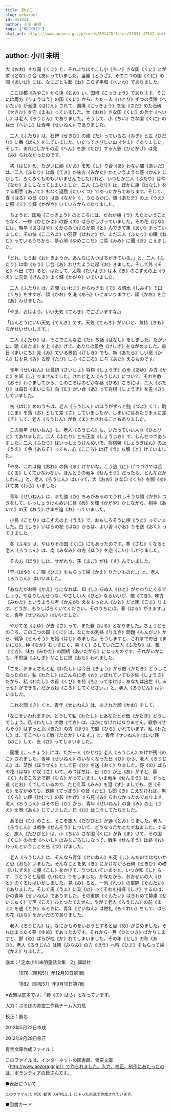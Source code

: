 ```yaml
---
title: 野ばら
slug: yebaraef
id: 051034
author: 小川 未明
tags: ["NDCK913"]
html_url: https://www.aozora.gr.jp/cards/001475/files/51034_47932.html
---
```


## author: 小川 未明

大《おお》きな国《くに》と、それよりはすこし小《ちい》さな国《くに》とが隣《とな》り合《あ》っていました。当座《とうざ》、その二つの国《くに》の間《あいだ》には、なにごとも起《お》こらず平和《へいわ》でありました。

　ここは都《みやこ》から遠《とお》い、国境《こっきょう》であります。そこには両方《りょうほう》の国《くに》から、ただ一人《ひとり》ずつの兵隊《へいたい》が派遣《はけん》されて、国境《こっきょう》を定《さだ》めた石碑《せきひ》を守《まも》っていました。大《おお》きな国《くに》の兵士《へいし》は老人《ろうじん》でありました。そうして、小《ちい》さな国《くに》の兵士《へいし》は青年《せいねん》でありました。

　二人《ふたり》は、石碑《せきひ》の建《た》っている右《みぎ》と左《ひだり》に番《ばん》をしていました。いたってさびしい山《やま》でありました。そして、まれにしかその辺《へん》を旅《たび》する人影《ひとかげ》は見《み》られなかったのです。

　初《はじ》め、たがいに顔《かお》を知《し》り合《あ》わない間《あいだ》は、二人《ふたり》は敵《てき》か味方《みかた》かというような感《かん》じがして、ろくろくものもいいませんでしたけれど、いつしか二人《ふたり》は仲《なか》よしになってしまいました。二人《ふたり》は、ほかに話《はなし》をする相手《あいて》もなく退屈《たいくつ》であったからであります。そして、春《はる》の日《ひ》は長《なが》く、うららかに、頭《あたま》の上《うえ》に照《て》り輝《かがや》いているからでありました。

　ちょうど、国境《こっきょう》のところには、だれが植《う》えたということもなく、一株《ひとかぶ》の野《の》ばらがしげっていました。その花《はな》には、朝早《あさはや》くからみつばちが飛《と》んできて集《あつ》まっていました。その快《こころよ》い羽音《はおと》が、まだ二人《ふたり》の眠《ねむ》っているうちから、夢心地《ゆめごこち》に耳《みみ》に聞《き》こえました。

「どれ、もう起《お》きようか。あんなにみつばちがきている。」と、二人《ふたり》は申《もう》し合《あ》わせたように起《お》きました。そして外《そと》へ出《で》ると、はたして、太陽《たいよう》は木《き》のこずえの上《うえ》に元気《げんき》よく輝《かがや》いていました。

　二人《ふたり》は、岩間《いわま》からわき出《で》る清水《しみず》で口《くち》をすすぎ、顔《かお》を洗《あら》いにまいりますと、顔《かお》を合《あ》わせました。

「やあ、おはよう。いい天気《てんき》でございますな。」

「ほんとうにいい天気《てんき》です。天気《てんき》がいいと、気持《きも》ちがせいせいします。」

　二人《ふたり》は、そこでこんな立《た》ち話《ばなし》をしました。たがいに、頭《あたま》を上《あ》げて、あたりの景色《けしき》をながめました。毎日《まいにち》見《み》ている景色《けしき》でも、新《あたら》しい感《かん》じを見《み》る度《たび》に心《こころ》に与《あた》えるものです。

　青年《せいねん》は最初《さいしょ》将棋《しょうぎ》の歩《あゆ》み方《かた》を知《し》りませんでした。けれど老人《ろうじん》について、それを教《おそ》わりましてから、このごろはのどかな昼《ひる》ごろには、二人《ふたり》は毎日《まいにち》向《む》かい合《あ》って将棋《しょうぎ》を差《さ》していました。

　初《はじ》めのうちは、老人《ろうじん》のほうがずっと強《つよ》くて、駒《こま》を落《お》として差《さ》していましたが、しまいにはあたりまえに差《さ》して、老人《ろうじん》が負《ま》かされることもありました。

　この青年《せいねん》も、老人《ろうじん》も、いたっていい人々《ひとびと》でありました。二人《ふたり》とも正直《しょうじき》で、しんせつでありました。二人《ふたり》はいっしょうけんめいで、将棋盤《しょうぎばん》の上《うえ》で争《あらそ》っても、心《こころ》は打《う》ち解《と》けていました。

「やあ、これは俺《おれ》の負《ま》けかいな。こう逃《に》げつづけでは苦《くる》しくてかなわない。ほんとうの戦争《せんそう》だったら、どんなだかしれん。」と、老人《ろうじん》はいって、大《おお》きな口《くち》を開《あ》けて笑《わら》いました。

　青年《せいねん》は、また勝《か》ちみがあるのでうれしそうな顔《かお》つきをして、いっしょうけんめいに目《め》を輝《かがや》かしながら、相手《あいて》の王《おう》さまを追《お》っていました。

　小鳥《ことり》はこずえの上《うえ》で、おもしろそうに唄《うた》っていました。白《しろ》いばらの花《はな》からは、よい香《かお》りを送《おく》ってきました。

　冬《ふゆ》は、やはりその国《くに》にもあったのです。寒《さむ》くなると老人《ろうじん》は、南《みなみ》の方《ほう》を恋《こい》しがりました。

　その方《ほう》には、せがれや、孫《まご》が住《す》んでいました。

「早《はや》く、暇《ひま》をもらって帰《かえ》りたいものだ。」と、老人《ろうじん》はいいました。

「あなたがお帰《かえ》りになれば、知《し》らぬ人《ひと》がかわりにくるでしょう。やはりしんせつな、やさしい人《ひと》ならいいが、敵《てき》、味方《みかた》というような考《かんが》えをもった人《ひと》だと困《こま》ります。どうか、もうしばらくいてください。そのうちには、春《はる》がきます。」と、青年《せいねん》はいいました。

　やがて冬《ふゆ》が去《さ》って、また春《はる》となりました。ちょうどそのころ、この二つの国《くに》は、なにかの利益《りえき》問題《もんだい》から、戦争《せんそう》を始《はじ》めました。そうしますと、これまで毎日《まいにち》、仲《なか》むつまじく、暮《く》らしていた二人《ふたり》は、敵《てき》、味方《みかた》の間柄《あいだがら》になったのです。それがいかにも、不思議《ふしぎ》なことに思《おも》われました。

「さあ、おまえさんと私《わたし》は今日《きょう》から敵《かたき》どうしになったのだ。私《わたし》はこんなに老《お》いぼれていても少佐《しょうさ》だから、私《わたし》の首《くび》を持《も》ってゆけば、あなたは出世《しゅっせ》ができる。だから殺《ころ》してください。」と、老人《ろうじん》はいいました。

　これを聞《き》くと、青年《せいねん》は、あきれた顔《かお》をして、

「なにをいわれますか。どうして私《わたし》とあなたとが敵《かたき》どうしでしょう。私《わたし》の敵《てき》は、ほかになければなりません。戦争《せんそう》はずっと北《きた》の方《ほう》で開《ひら》かれています。私《わたし》は、そこへいって戦《たたか》います。」と、青年《せいねん》はいい残《のこ》して、去《さ》ってしまいました。

　国境《こっきょう》には、ただ一人《ひとり》老人《ろうじん》だけが残《のこ》されました。青年《せいねん》のいなくなった日《ひ》から、老人《ろうじん》は、茫然《ぼうぜん》として日《ひ》を送《おく》りました。野《の》ばらの花《はな》が咲《さ》いて、みつばちは、日《ひ》が上《あ》がると、暮《く》れるころまで群《むら》がっています。いま戦争《せんそう》は、ずっと遠《とお》くでしているので、たとえ耳《みみ》を澄《す》ましても、空《そら》をながめても、鉄砲《てっぽう》の音《おと》も聞《き》こえなければ、黒《くろ》い煙《けむり》の影《かげ》すら見《み》られなかったのであります。老人《ろうじん》はその日《ひ》から、青年《せいねん》の身《み》の上《うえ》を案《あん》じていました。日《ひ》はこうしてたちました。

　ある日《ひ》のこと、そこを旅人《たびびと》が通《とお》りました。老人《ろうじん》は戦争《せんそう》について、どうなったかとたずねました。すると、旅人《たびびと》は、小《ちい》さな国《くに》が負《ま》けて、その国《くに》の兵士《へいし》はみなごろしになって、戦争《せんそう》は終《お》わったということを告《つ》げました。

　老人《ろうじん》は、そんなら青年《せいねん》も死《し》んだのではないかと思《おも》いました。そんなことを気《き》にかけながら石碑《せきひ》の礎《いしずえ》に腰《こし》をかけて、うつむいていますと、いつか知《し》らず、うとうとと居眠《いねむ》りをしました。かなたから、おおぜいの人《ひと》のくるけはいがしました。見《み》ると、一列《れつ》の軍隊《ぐんたい》でありました。そして馬《うま》に乗《の》ってそれを指揮《しき》するのは、かの青年《せいねん》でありました。その軍隊《ぐんたい》はきわめて静粛《せいしゅく》で声《こえ》ひとつたてません。やがて老人《ろうじん》の前《まえ》を通《とお》るときに、青年《せいねん》は黙礼《もくれい》をして、ばらの花《はな》をかいだのでありました。

　老人《ろうじん》は、なにかものをいおうとすると目《め》がさめました。それはまったく夢《ゆめ》であったのです。それから一月《ひとつき》ばかりしますと、野《の》ばらが枯《か》れてしまいました。その年《とし》の秋《あき》、老人《ろうじん》は南《みなみ》の方《ほう》へ暇《ひま》をもらって帰《かえ》りました。













底本：「定本小川未明童話全集　2」講談社

　　　1976（昭和51）年12月10日第1刷

　　　1982（昭和57）年9月10日第7刷

※表題は底本では、「野《の》ばら」となっています。

入力：ぷろぼの青空工作員チーム入力班

校正：匿名

2012年5月22日作成

2012年9月28日修正

青空文庫作成ファイル：

このファイルは、インターネットの図書館、青空文庫（http://www.aozora.gr.jp/）で作られました。入力、校正、制作にあたったのは、ボランティアの皆さんです。











●表記について


	このファイルは W3C 勧告 XHTML1.1 にそった形式で作成されています。







●図書カード